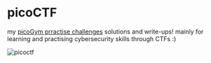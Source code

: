 # picoCTF

my [picoGym prractise challenges](https://play.picoctf.org/practice) solutions and write-ups! 
mainly for learning and practising cybersecurity skills through CTFs :)

![picoctf](https://miro.medium.com/v2/resize:fit:1400/1*mm1_mK2_AN-pwUgFdCiUVQ.png)
